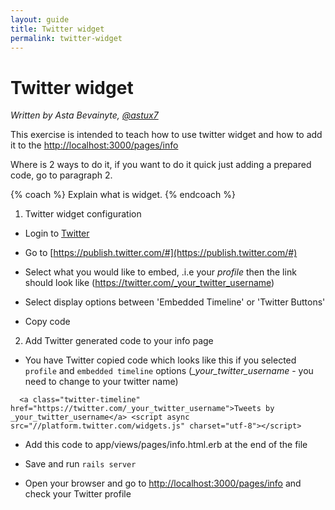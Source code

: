 ```yaml
---
layout: guide
title: Twitter widget
permalink: twitter-widget
---
```


# Twitter widget

*Written by Asta Bevainyte, [@astux7](https://twitter.com/astux7)*


This exercise is intended to teach how to use twitter widget and how to add it to the <http://localhost:3000/pages/info>

Where is 2 ways to do it, if you want to do it quick just adding a prepared code, go to paragraph 2.

{% coach %}
Explain what is widget.
{% endcoach %}


1. Twitter widget configuration

+ Login to [Twitter](https://twitter.com/)

+ Go to [https://publish.twitter.com/#](https://publish.twitter.com/#)

+ Select what you would like to embed, .i.e your *profile* then the link should look like (https://twitter.com/_your_twitter_username)

+ Select display options between 'Embedded Timeline' or 'Twitter Buttons'

+ Copy code


2. Add Twitter generated code to your info page

 + You have Twitter copied code which looks like this if you selected ```profile``` and ```embedded timeline``` options (*_your_twitter_username* - you need to change to your twitter name)

  ```
    <a class="twitter-timeline" href="https://twitter.com/_your_twitter_username">Tweets by _your_twitter_username</a> <script async src="//platform.twitter.com/widgets.js" charset="utf-8"></script>
  ```

 + Add this code to app/views/pages/info.html.erb at the end of the file

 + Save and run ```rails server```

 + Open your browser and go to <http://localhost:3000/pages/info> and check your Twitter profile
